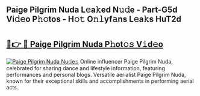 ## Paige Pilgrim Nuda L𝚎a𝚔ed N𝚞𝚍e - Part-G5d Vi𝚍𝚎o P𝚑𝚘tos - H𝚘𝚝 O𝚗𝚕yf𝚊ns L𝚎a𝚔s HuT2d

# <h2><a href="http://kf54d0.oniu.top/?m=Paige+Pilgrim+Nuda">🔗👉 🔴 Paige Pilgrim Nuda P𝚑ot𝚘𝚜 V𝚒d𝚎o</a></h2>

[![Paige Pilgrim Nuda Nu𝚍e𝚜](https://i.imgur.com/0qMVB7G.gif)](http://kf54d0.oniu.top/?m=Paige+Pilgrim+Nuda)
Online influencer Paige Pilgrim Nuda, celebrated for sharing dance and lifestyle information, featuring performances and personal blogs. Versatile aerialist Paige Pilgrim Nuda, known for their exceptional skills and accomplishments in performing aerial acts.  
